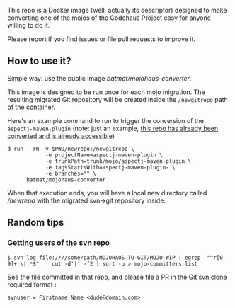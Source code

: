 This repo is a Docker image (well, actually its descriptor) designed to make converting
one of the mojos of the Codehaus Project easy for anyone willing to do it.

Please report if you find issues or file pull requests to improve it.

## How to use it?

Simple way: use the public image _batmat/mojohaus-converter_.

This image is designed to be run once for each mojo migration.
The resulting migrated Git repository will be created inside the `/newgitrepo` path of the container.

Here's an example command to run to trigger the conversion of the `aspectj-maven-plugin` (note: just an example, [this repo has already been converted and is already accessible](https://github.com/mojohaus/aspectj-maven-plugin))

    d run --rm -v $PWD/newrepo:/newgitrepo \
                -e projectName=aspectj-maven-plugin \
                -e trunkPath=trunk/mojo/aspectj-maven-plugin \
                -e tagsStartsWith=aspectj-maven-plugin- \
                -e branches="" \
          batmat/mojohaus-converter

When that execution ends, you will have a local new directory called _/newrepo_ with the migrated svn->git repository inside.

## Random tips

### Getting users of the svn repo

    $ svn log file:////some/path/MOJOHAUS-TO-GIT/MOJO-WIP | egrep  "^r[0-9]+ \|.*$"  | cut -d'|' -f2 | sort -u > mojo-committers.list


See the file committed in that repo, and please file a PR in the Git svn clone required format :

    svnuser = Firstname Name <dude@domain.com>
